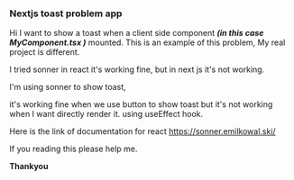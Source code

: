 ### Nextjs toast problem app

Hi I want to show a toast when a client side component ***(in this case MyComponent.tsx )*** mounted.
This is an example of this problem, My real project is different.

I tried sonner in react it's working fine, but in next js it's not working.

I'm using sonner to show toast,


it's working fine when we use button to show toast but it's not working when I want directly render it. using useEffect hook.


Here is the link of documentation for react https://sonner.emilkowal.ski/

If you reading this please help me. 


**Thankyou**
